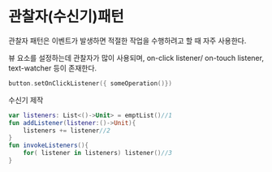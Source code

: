 # 관찰자(수신기)패턴

관찰자 패턴은 이벤트가 발생하면 적절한 작업을 수행하려고 할 때 자주 사용한다.

뷰 요소를 설정하는데 관찰자가 많이 사용되며, on-click listener/ on-touch listener, text-watcher 등이 존재한다.

```kotlin
button.setOnClickListener({ someOperation()})
```

수신기 제작

```kotlin
var listeners: List<()->Unit> = emptList()//1
fun addListener(listener:()->Unit){
	listeners += listener//2
}
fun invokeListeners(){
	for( listener in listeners) listener()//3
}
```